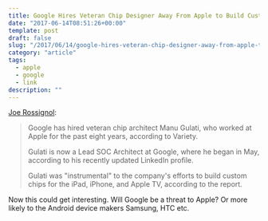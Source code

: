 ```yaml
---
title: Google Hires Veteran Chip Designer Away From Apple to Build Custom Chips for Pixel Smartphones
date: "2017-06-14T08:51:26+00:00"
template: post
draft: false
slug: "/2017/06/14/google-hires-veteran-chip-designer-away-from-apple-to-build-custom-chips-for-pixel-smartphones/"
category: "article"
tags:
  - apple
  - google
  - link
description: ""
---
```


<a href="https://www.macrumors.com/2017/06/13/google-hires-veteran-apple-chip-designer/">Joe Rossignol</a>:
<blockquote>Google has hired veteran chip architect Manu Gulati, who worked at Apple for the past eight years, according to Variety.

Gulati is now a Lead SOC Architect at Google, where he began in May, according to his recently updated LinkedIn profile.

Gulati was "instrumental" to the company's efforts to build custom chips for the iPad, iPhone, and Apple TV, according to the report.</blockquote>
Now this could get interesting. Will Google be a threat to Apple? Or more likely to the Android device makers Samsung, HTC etc.